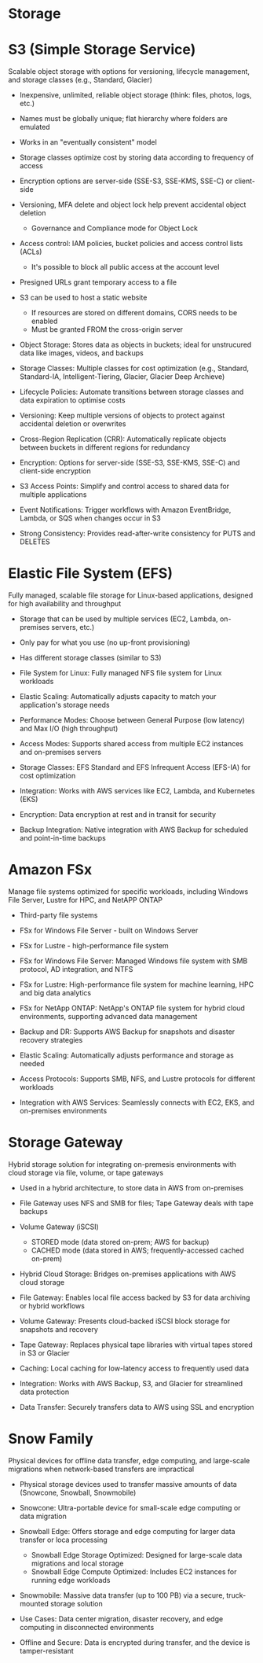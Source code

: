 # Storage

# S3 (Simple Storage Service)

Scalable object storage with options for versioning, lifecycle management, and storage classes (e.g., Standard, Glacier)

- Inexpensive, unlimited, reliable object storage (think: files, photos, logs, etc.)
- Names must be globally unique; flat hierarchy where folders are emulated
- Works in an "eventually consistent" model
- Storage classes optimize cost by storing data according to frequency of access
- Encryption options are server-side (SSE-S3, SSE-KMS, SSE-C) or client-side
- Versioning, MFA delete and object lock help prevent accidental object deletion
    - Governance and Compliance mode for Object Lock
- Access control: IAM policies, bucket policies and access control lists (ACLs)
    - It's possible to block all public access at the account level
- Presigned URLs grant temporary access to a file
- S3 can be used to host a static website
    - If resources are stored on different domains, CORS needs to be enabled
    - Must be granted FROM the cross-origin server

- Object Storage: Stores data as objects in buckets; ideal for unstrucured data like images, videos, and backups
- Storage Classes: Multiple classes for cost optimization (e.g., Standard, Standard-IA, Intelligent-Tiering, Glacier, Glacier Deep Archieve)
- Lifecycle Policies: Automate transitions between storage classes and data expiration to optimise costs
- Versioning: Keep multiple versions of objects to protect against accidental deletion or overwrites
- Cross-Region Replication (CRR): Automatically replicate objects between buckets in different regions for redundancy
- Encryption: Options for server-side (SSE-S3, SSE-KMS, SSE-C) and client-side encryption
- S3 Access Points: Simplify and control access to shared data for multiple applications
- Event Notifications: Trigger workflows with Amazon EventBridge, Lambda, or SQS when changes occur in S3
- Strong Consistency: Provides read-after-write consistency for PUTS and DELETES

# Elastic File System (EFS)

Fully managed, scalable file storage for Linux-based applications, designed for high availability and throughput

- Storage that can be used by multiple services (EC2, Lambda, on-premises servers, etc.)
- Only pay for what you use (no up-front provisioning)
- Has different storage classes (similar to S3)

- File System for Linux: Fully managed NFS file system for Linux workloads
- Elastic Scaling: Automatically adjusts capacity to match your application's storage needs
- Performance Modes: Choose between General Purpose (low latency) and Max I/O (high throughput)
- Access Modes: Supports shared access from multiple EC2 instances and on-premises servers
- Storage Classes: EFS Standard and EFS Infrequent Access (EFS-IA) for cost optimization
- Integration: Works with AWS services like EC2, Lambda, and Kubernetes (EKS)
- Encryption: Data encryption at rest and in transit for security
- Backup Integration: Native integration with AWS Backup for scheduled and point-in-time backups

# Amazon FSx

Manage file systems optimized for specific workloads, including Windows File Server, Lustre for HPC, and NetAPP ONTAP

- Third-party file systems
- FSx for Windows File Server - built on Windows Server
- FSx for Lustre - high-performance file system

- FSx for Windows File Server: Managed Windows file system with SMB protocol, AD integration, and NTFS
- FSx for Lustre: High-performance file system for machine learning, HPC and big data analytics
- FSx for NetApp ONTAP: NetApp's ONTAP file system for hybrid cloud environments, supporting advanced data management
- Backup and DR: Supports AWS Backup for snapshots and disaster recovery strategies
- Elastic Scaling: Automatically adjusts performance and storage as needed
- Access Protocols: Supports SMB, NFS, and Lustre protocols for different workloads
- Integration with AWS Services: Seamlessly connects with EC2, EKS, and on-premises environments

# Storage Gateway

Hybrid storage solution for integrating on-premesis environments with cloud storage via file, volume, or tape gateways

- Used in a hybrid architecture, to store data in AWS from on-premises
- File Gateway uses NFS and SMB for files; Tape Gateway deals with tape backups
- Volume Gateway (iSCSI)
    - STORED mode (data stored on-prem; AWS for backup)
    - CACHED mode (data stored in AWS; frequently-accessed cached on-prem)

- Hybrid Cloud Storage: Bridges on-premises applications with AWS cloud storage
- File Gateway: Enables local file access backed by S3 for data archiving or hybrid workflows
- Volume Gateway: Presents cloud-backed iSCSI block storage for snapshots and recovery
- Tape Gateway: Replaces physical tape libraries with virtual tapes stored in S3 or Glacier
- Caching: Local caching for low-latency access to frequently used data
- Integration: Works with AWS Backup, S3, and Glacier for streamlined data protection
- Data Transfer: Securely transfers data to AWS using SSL and encryption

# Snow Family

Physical devices for offline data transfer, edge computing, and large-scale migrations when network-based transfers are impractical

- Physical storage devices used to transfer massive amounts of data (Snowcone, Snowball, Snowmobile)

- Snowcone: Ultra-portable device for small-scale edge computing or data migration
- Snowball Edge: Offers storage and edge computing for larger data transfer or loca processing
    - Snowball Edge Storage Optimized: Designed for large-scale data migrations and local storage
    - Snowball Edge Compute Optimized: Includes EC2 instances for running edge workloads
- Snowmobile: Massive data transfer (up to 100 PB) via a secure, truck-mounted storage solution
- Use Cases: Data center migration, disaster recovery, and edge computing in disconnected environments
- Offline and Secure: Data is encrypted during transfer, and the device is tamper-resistant

